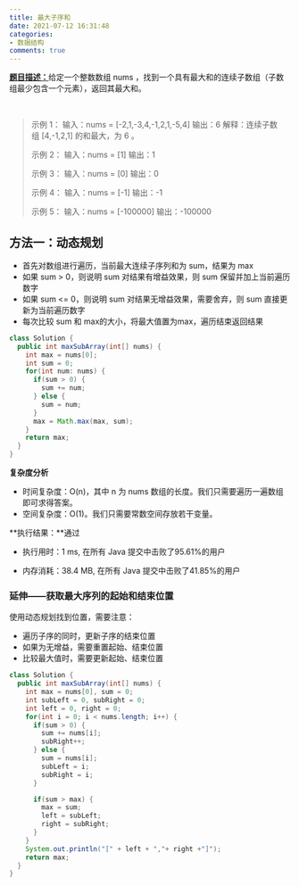 ```yaml
---
title: 最大子序和
date: 2021-07-12 16:31:48
categories:
- 数据结构
comments: true
---
```


[**题目描述：**](https://leetcode-cn.com/problems/maximum-subarray/)给定一个整数数组 nums ，找到一个具有最大和的连续子数组（子数组最少包含一个元素），返回其最大和。

 <!-- more -->

> 示例 1：
> 输入：nums = [-2,1,-3,4,-1,2,1,-5,4]
> 输出：6
> 解释：连续子数组 [4,-1,2,1] 的和最大，为 6 。
>
> 示例 2：
> 输入：nums = [1]
> 输出：1
>
> 示例 3：
> 输入：nums = [0]
> 输出：0
>
> 示例 4：
> 输入：nums = [-1]
> 输出：-1
>
> 示例 5：
> 输入：nums = [-100000]
> 输出：-100000




## 方法一：动态规划

- 首先对数组进行遍历，当前最大连续子序列和为 sum，结果为 max
- 如果 sum > 0，则说明 sum 对结果有增益效果，则 sum 保留并加上当前遍历数字
- 如果 sum <= 0，则说明 sum 对结果无增益效果，需要舍弃，则 sum 直接更新为当前遍历数字
- 每次比较 sum 和 max的大小，将最大值置为max，遍历结束返回结果

```java
class Solution {
  public int maxSubArray(int[] nums) {
    int max = nums[0];
    int sum = 0;
    for(int num: nums) {
      if(sum > 0) {
        sum += num;
      } else {
        sum = num;
      }
      max = Math.max(max, sum);
    }
    return max;
  }
}

```

**复杂度分析**

- 时间复杂度：O(n)，其中 n 为 nums 数组的长度。我们只需要遍历一遍数组即可求得答案。
- 空间复杂度：O(1)。我们只需要常数空间存放若干变量。

**执行结果：**通过

- 执行用时：1 ms, 在所有 Java 提交中击败了95.61%的用户

- 内存消耗：38.4 MB, 在所有 Java 提交中击败了41.85%的用户



### 延伸——获取最大序列的起始和结束位置

使用动态规划找到位置，需要注意：

- 遍历子序的同时，更新子序的结束位置
- 如果为无增益，需要重置起始、结束位置
- 比较最大值时，需要更新起始、结束位置

```java
class Solution {
  public int maxSubArray(int[] nums) {
    int max = nums[0], sum = 0;
    int subLeft = 0, subRight = 0;
    int left = 0, right = 0;
    for(int i = 0; i < nums.length; i++) {
      if(sum > 0) {
        sum += nums[i];
        subRight++;
      } else {
        sum = nums[i];
        subLeft = i;
        subRight = i;
      }

      if(sum > max) {
        max = sum;
        left = subLeft;
        right = subRight;
      }
    }
    System.out.println("[" + left + ","+ right +"]");
    return max;
  }
}
```


